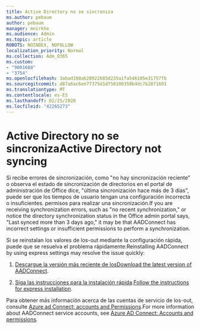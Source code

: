 ```yaml
---
title: Active Directory no se sincroniza
ms.author: pebaum
author: pebaum
manager: mnirkhe
ms.audience: Admin
ms.topic: article
ROBOTS: NOINDEX, NOFOLLOW
localization_priority: Normal
ms.collection: Adm_O365
ms.custom:
- "9001688"
- "3754"
ms.openlocfilehash: 3abad160ab28922685d235a1fa546105e31757fb
ms.sourcegitcommit: d87a6ac6ee77375d1d750100359b4dc7b2871691
ms.translationtype: MT
ms.contentlocale: es-ES
ms.lasthandoff: 02/25/2020
ms.locfileid: "42265273"
---
```

# <a name="active-directory-not-syncing"></a><span data-ttu-id="fdd3e-102">Active Directory no se sincroniza</span><span class="sxs-lookup"><span data-stu-id="fdd3e-102">Active Directory not syncing</span></span>

<span data-ttu-id="fdd3e-103">Si recibe errores de sincronización, como "no hay sincronización reciente" o observa el estado de sincronización de directorios en el portal de administración de Office dice, "última sincronización hace más de 3 días", puede ser que los tiempos de usuario tengan una configuración incorrecta o insuficientes. permisos para realizar una sincronización.</span><span class="sxs-lookup"><span data-stu-id="fdd3e-103">If you are receiving synchronization errors, such as "no recent synchronization," or notice the directory synchronization status in the Office admin portal says, "Last synced more than 3 days ago," it may be that AADConnect has incorrect settings or insufficient permissions to perform a synchronization.</span></span>  

<span data-ttu-id="fdd3e-104">Si se reinstalan los valores de los-out mediante la configuración rápida, puede que se resuelva el problema rápidamente:</span><span class="sxs-lookup"><span data-stu-id="fdd3e-104">Reinstalling AADConnect by using express settings may resolve the issue quickly:</span></span>

1. <span data-ttu-id="fdd3e-105">[Descargue la versión más reciente de los](https://go.microsoft.com/fwlink/?LinkId=615771)</span><span class="sxs-lookup"><span data-stu-id="fdd3e-105">[Download the latest version of AADConnect](https://go.microsoft.com/fwlink/?LinkId=615771).</span></span>

2. <span data-ttu-id="fdd3e-106">[Siga las instrucciones para la instalación rápida](https://docs.microsoft.com/azure/active-directory/hybrid/how-to-connect-install-express).</span><span class="sxs-lookup"><span data-stu-id="fdd3e-106">[Follow the instructions for express installation](https://docs.microsoft.com/azure/active-directory/hybrid/how-to-connect-install-express).</span></span>

<span data-ttu-id="fdd3e-107">Para obtener más información acerca de las cuentas de servicio de los-out, consulte [Azure ad Connect: accounts and Permissions](https://docs.microsoft.com/azure/active-directory/hybrid/reference-connect-accounts-permissions).</span><span class="sxs-lookup"><span data-stu-id="fdd3e-107">For more information about AADConnect service accounts, see [Azure AD Connect: Accounts and permissions](https://docs.microsoft.com/azure/active-directory/hybrid/reference-connect-accounts-permissions).</span></span>
